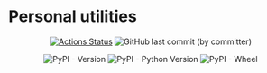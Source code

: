# Personal utilities

<div align="center">

[![Actions Status](https://github.com/parzival1918/Personal-Utilities/workflows/Python%20tests/badge.svg)](https://github.com/parzival1918/Personal-Utilities/actions)
![GitHub last commit (by committer)](https://img.shields.io/github/last-commit/parzival1918/Personal-Utilities)

</div>

<div align="center">

![PyPI - Version](https://img.shields.io/pypi/v/pu-pjr)
![PyPI - Python Version](https://img.shields.io/pypi/pyversions/pu-pjr)
![PyPI - Wheel](https://img.shields.io/pypi/wheel/pu-pjr)

</div>